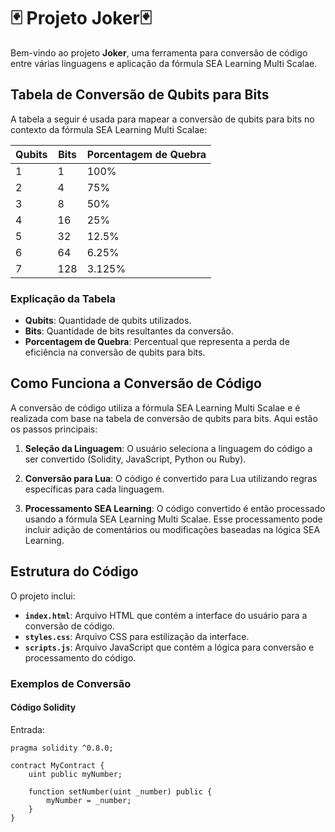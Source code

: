   # 🃏 Projeto Joker🃏

Bem-vindo ao projeto **Joker**, uma ferramenta para conversão de código entre várias linguagens e aplicação da fórmula SEA Learning Multi Scalae.

## Tabela de Conversão de Qubits para Bits

A tabela a seguir é usada para mapear a conversão de qubits para bits no contexto da fórmula SEA Learning Multi Scalae:

| Qubits | Bits | Porcentagem de Quebra |
|--------|------|-----------------------|
| 1      | 1    | 100%                  |
| 2      | 4    | 75%                   |
| 3      | 8    | 50%                   |
| 4      | 16   | 25%                   |
| 5      | 32   | 12.5%                 |
| 6      | 64   | 6.25%                 |
| 7      | 128  | 3.125%                |

### Explicação da Tabela

- **Qubits**: Quantidade de qubits utilizados.
- **Bits**: Quantidade de bits resultantes da conversão.
- **Porcentagem de Quebra**: Percentual que representa a perda de eficiência na conversão de qubits para bits.

## Como Funciona a Conversão de Código

A conversão de código utiliza a fórmula SEA Learning Multi Scalae e é realizada com base na tabela de conversão de qubits para bits. Aqui estão os passos principais:

1. **Seleção da Linguagem**: O usuário seleciona a linguagem do código a ser convertido (Solidity, JavaScript, Python ou Ruby).

2. **Conversão para Lua**: O código é convertido para Lua utilizando regras específicas para cada linguagem.

3. **Processamento SEA Learning**: O código convertido é então processado usando a fórmula SEA Learning Multi Scalae. Esse processamento pode incluir adição de comentários ou modificações baseadas na lógica SEA Learning.

## Estrutura do Código

O projeto inclui:

- **`index.html`**: Arquivo HTML que contém a interface do usuário para a conversão de código.
- **`styles.css`**: Arquivo CSS para estilização da interface.
- **`scripts.js`**: Arquivo JavaScript que contém a lógica para conversão e processamento do código.

### Exemplos de Conversão

#### Código Solidity

Entrada:
```solidity
pragma solidity ^0.8.0;

contract MyContract {
    uint public myNumber;
    
    function setNumber(uint _number) public {
        myNumber = _number;
    }
}
